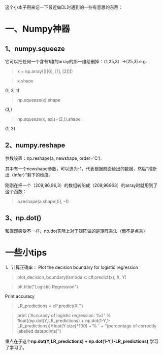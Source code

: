 这个小本子用来记一下最近做DL时遇到的一些有意思的东西：
# 一、Numpy神器
## 1、numpy.squeeze
它可以把任何一个含有1维的array的那一维给删掉：（1,25,3）->(25,3)
e.g.
> x = np.array([[[0], [1], [2]]])

> x.shape

(1, 3, 1)

>np.squeeze(x).shape

(3,)

> np.squeeze(x, axis=(2,)).shape

(1, 3)

## 2、numpy.reshape
参数设置：np.reshape(a, newshape, order='C').

其中有一个newshape参数，可以选为-1，代表根据前面给出的数据，然后“推断出（infer）”剩下的维度。

刚刚在把一个（209,96,96,3）的数组转船成（209,96*96*3）的array时就用到了这个函数：
> a.reshape(a.shape[0], -1)

## 3、np.dot()
和直观感受不一样，np.dot实际上对于矩阵做的是矩阵乘法（而不是点乘）

# 一些小tips
1、计算正确率：
Plot the decision boundary for logistic regression

> plot_decision_boundary(lambda x: clf.predict(x), X, Y)

> plt.title("Logistic Regression")

Print accuracy

> LR_predictions = clf.predict(X.T)

> print ('Accuracy of logistic regression: %d ' % float((np.dot(Y,LR_predictions) + np.dot(1-Y,1-LR_predictions))/float(Y.size)*100) +'% ' + "(percentage of correctly labelled datapoints)")

重点在于这个**np.dot(Y,LR_predictions) + np.dot(1-Y,1-LR_predictions)**,学习了学习了。

 
